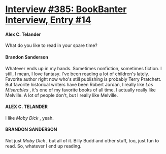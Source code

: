 # [Interview #385: BookBanter Interview, Entry #14](https://www.theoryland.com/intvmain.php?i=385#14)

#### Alex C. Telander

What do you like to read in your spare time?

#### Brandon Sanderson

Whatever ends up in my hands. Sometimes nonfiction, sometimes fiction. I still, I mean, I love fantasy. I've been reading a lot of children's lately. Favorite author right now who's still publishing is probably Terry Pratchett. But favorite historical writers have been Robert Jordan, I really like
*Les Miserables*
, it's one of my favorite books of all time. I actually really like Melville. A lot of people don't, but I really like Melville.

#### ALEX C. TELANDER

I like
*Moby Dick*
, yeah.

#### BRANDON SANDERSON

Not just
*Moby Dick*
, but all of it. Billy Budd and other stuff, too, just fun to read. So, whatever I end up reading.


